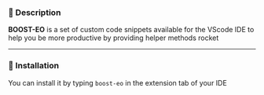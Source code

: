 ### 📌 Description

**BOOST-EO** is a set of custom code snippets available for the VScode IDE to help you be more productive by providing helper methods rocket

---

### 📌 Installation

You can install it by typing `boost-eo` in the extension tab of your IDE